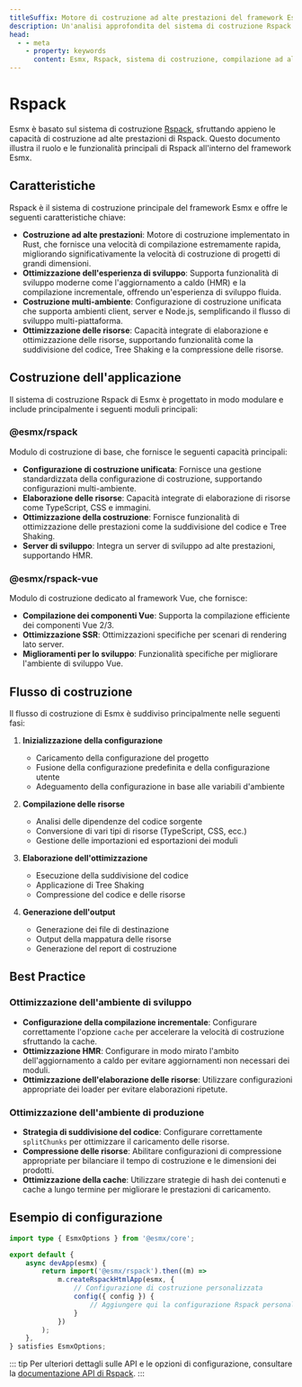 ```yaml
---
titleSuffix: Motore di costruzione ad alte prestazioni del framework Esmx
description: Un'analisi approfondita del sistema di costruzione Rspack del framework Esmx, incluse le funzionalità principali come la compilazione ad alte prestazioni, la costruzione multi-ambiente, l'ottimizzazione delle risorse, per aiutare gli sviluppatori a costruire applicazioni Web moderne efficienti e affidabili.
head:
  - - meta
    - property: keywords
      content: Esmx, Rspack, sistema di costruzione, compilazione ad alte prestazioni, aggiornamento a caldo, costruzione multi-ambiente, Tree Shaking, suddivisione del codice, SSR, ottimizzazione delle risorse, efficienza di sviluppo, strumenti di costruzione
---
```


# Rspack

Esmx è basato sul sistema di costruzione [Rspack](https://rspack.dev/), sfruttando appieno le capacità di costruzione ad alte prestazioni di Rspack. Questo documento illustra il ruolo e le funzionalità principali di Rspack all'interno del framework Esmx.

## Caratteristiche

Rspack è il sistema di costruzione principale del framework Esmx e offre le seguenti caratteristiche chiave:

- **Costruzione ad alte prestazioni**: Motore di costruzione implementato in Rust, che fornisce una velocità di compilazione estremamente rapida, migliorando significativamente la velocità di costruzione di progetti di grandi dimensioni.
- **Ottimizzazione dell'esperienza di sviluppo**: Supporta funzionalità di sviluppo moderne come l'aggiornamento a caldo (HMR) e la compilazione incrementale, offrendo un'esperienza di sviluppo fluida.
- **Costruzione multi-ambiente**: Configurazione di costruzione unificata che supporta ambienti client, server e Node.js, semplificando il flusso di sviluppo multi-piattaforma.
- **Ottimizzazione delle risorse**: Capacità integrate di elaborazione e ottimizzazione delle risorse, supportando funzionalità come la suddivisione del codice, Tree Shaking e la compressione delle risorse.

## Costruzione dell'applicazione

Il sistema di costruzione Rspack di Esmx è progettato in modo modulare e include principalmente i seguenti moduli principali:

### @esmx/rspack

Modulo di costruzione di base, che fornisce le seguenti capacità principali:

- **Configurazione di costruzione unificata**: Fornisce una gestione standardizzata della configurazione di costruzione, supportando configurazioni multi-ambiente.
- **Elaborazione delle risorse**: Capacità integrate di elaborazione di risorse come TypeScript, CSS e immagini.
- **Ottimizzazione della costruzione**: Fornisce funzionalità di ottimizzazione delle prestazioni come la suddivisione del codice e Tree Shaking.
- **Server di sviluppo**: Integra un server di sviluppo ad alte prestazioni, supportando HMR.

### @esmx/rspack-vue

Modulo di costruzione dedicato al framework Vue, che fornisce:

- **Compilazione dei componenti Vue**: Supporta la compilazione efficiente dei componenti Vue 2/3.
- **Ottimizzazione SSR**: Ottimizzazioni specifiche per scenari di rendering lato server.
- **Miglioramenti per lo sviluppo**: Funzionalità specifiche per migliorare l'ambiente di sviluppo Vue.

## Flusso di costruzione

Il flusso di costruzione di Esmx è suddiviso principalmente nelle seguenti fasi:

1. **Inizializzazione della configurazione**
   - Caricamento della configurazione del progetto
   - Fusione della configurazione predefinita e della configurazione utente
   - Adeguamento della configurazione in base alle variabili d'ambiente

2. **Compilazione delle risorse**
   - Analisi delle dipendenze del codice sorgente
   - Conversione di vari tipi di risorse (TypeScript, CSS, ecc.)
   - Gestione delle importazioni ed esportazioni dei moduli

3. **Elaborazione dell'ottimizzazione**
   - Esecuzione della suddivisione del codice
   - Applicazione di Tree Shaking
   - Compressione del codice e delle risorse

4. **Generazione dell'output**
   - Generazione dei file di destinazione
   - Output della mappatura delle risorse
   - Generazione del report di costruzione

## Best Practice

### Ottimizzazione dell'ambiente di sviluppo

- **Configurazione della compilazione incrementale**: Configurare correttamente l'opzione `cache` per accelerare la velocità di costruzione sfruttando la cache.
- **Ottimizzazione HMR**: Configurare in modo mirato l'ambito dell'aggiornamento a caldo per evitare aggiornamenti non necessari dei moduli.
- **Ottimizzazione dell'elaborazione delle risorse**: Utilizzare configurazioni appropriate dei loader per evitare elaborazioni ripetute.

### Ottimizzazione dell'ambiente di produzione

- **Strategia di suddivisione del codice**: Configurare correttamente `splitChunks` per ottimizzare il caricamento delle risorse.
- **Compressione delle risorse**: Abilitare configurazioni di compressione appropriate per bilanciare il tempo di costruzione e le dimensioni dei prodotti.
- **Ottimizzazione della cache**: Utilizzare strategie di hash dei contenuti e cache a lungo termine per migliorare le prestazioni di caricamento.

## Esempio di configurazione

```ts title="src/entry.node.ts"
import type { EsmxOptions } from '@esmx/core';

export default {
    async devApp(esmx) {
        return import('@esmx/rspack').then((m) =>
            m.createRspackHtmlApp(esmx, {
                // Configurazione di costruzione personalizzata
                config({ config }) {
                    // Aggiungere qui la configurazione Rspack personalizzata
                }
            })
        );
    },
} satisfies EsmxOptions;
```

::: tip
Per ulteriori dettagli sulle API e le opzioni di configurazione, consultare la [documentazione API di Rspack](/api/app/rspack.html).
:::